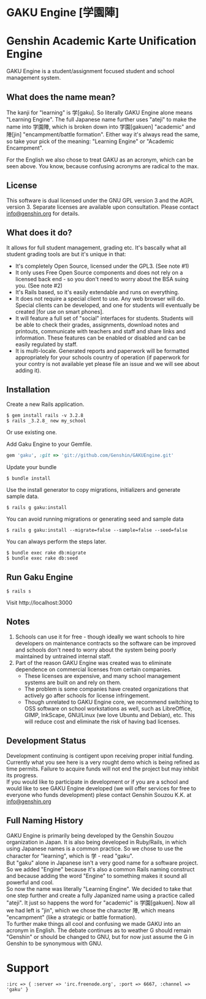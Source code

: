 GAKU Engine [学園陣]
====================
Genshin Academic Karte Unification Engine
=========================================

GAKU Engine is a student/assignment focused student and school management system.

What does the name mean?
------------------------
The kanji for "learning" is 学[gaku]. So literally GAKU Engine alone means "Learning Engine". The full Japanese name further uses "ateji" to make the name into 学園陣, which is broken down into 学園[gakuen] "academic" and 陣[jin] "encampment/battle formation". Either way it's always read the same, so take your pick of the meaning: "Learning Engine" or "Academic Encampment".  

For the English we also chose to treat GAKU as an acronym, which can be seen above. You know, because confusing acronyms are radical to the max.

License
-------
This software is dual licensed under the GNU GPL version 3 and the AGPL version 3. Separate licenses are available upon consultation. Please contact info@genshin.org for details.

What does it do?
----------------
It allows for full student management, grading etc. It's bascally what all student grading tools are but it's unique in that:

* It's completely Open Source, licensed under the GPL3. (See note #1)
* It only uses Free Open Source components and does not rely on a licensed back end - so you don't need to worry about the BSA suing you. (See note #2)
* It's Rails based, so it's easily extendable and runs on everything.
* It does not require a special client to use. Any web browser will do. Special clients can be developed, and one for students will eventually be created [for use on smart phones].
* It will feature a full set of "social" interfaces for students. Students will be able to check their grades, assignments, download notes and printouts, communicate with teachers and staff and share links and information. These features can be enabled or disabled and can be easily regulated by staff.
* It is multi-locale. Generated reports and paperwork will be formatted appropriately for your schools country of operation (if paperwork for your contry is not available yet please file an issue and we will see about adding it).

Installation
------------
Create a new Rails application.

    $ gem install rails -v 3.2.8
    $ rails _3.2.8_ new my_school

Or use existing one.

Add Gaku Engine to your Gemfile.

```ruby
gem 'gaku', :git => 'git://github.com/Genshin/GAKUEngine.git'
```

Update your bundle

    $ bundle install

Use the install generator to copy migrations, initializers and generate
sample data.

    $ rails g gaku:install

You can avoid running migrations or generating seed and sample data

    $ rails g gaku:install --migrate=false --sample=false --seed=false

You can always perform the steps later.

    $ bundle exec rake db:migrate
    $ bundle exec rake db:seed

Run Gaku Engine
---------------
		
    $ rails s 


Visit http://localhost:3000


Notes
-----
1. Schools can use it for free - though ideally we want schools to hire developers on maintenance contracts so the software can be improved and schools don't need to worry about the system being poorly maintained by untrained internal staff.
2. Part of the reason GAKU Engine was created was to eliminate dependence on commercial licenses from certain companies.
	- These licenses are expensive, and many school management systems are built on and rely on them. 
	- The problem is some companies have created organizations that actively go after schools for license infringement.
	- Though unrelated to GAKU Engine core, we recommend switching to OSS software on school workstations as well, such as LibreOffice, GIMP, InkScape, GNU/Linux (we love Ubuntu and Debian), etc. This will reduce cost and eliminate the risk of having bad licenses.

Development Status
------------------
Development continuing is contigent upon receiving proper initial funding. Currently what you see here is a very rought demo which is being refined as time permits. Failure to acquire funds will not end the project but may inhibit its progress.  
If you would like to participate in development or if you are a school and would like to see GAKU Engine developed (we will offer services for free to everyone who funds development) plese contact Genshin Souzou K.K. at info@genshin.org

Full Naming History
-------------------
GAKU Engine is primarily being developed by the Genshin Souzou organization in Japan. It is also being developed in Ruby/Rails, in which using Japanese names is a common practice. So we chose to use the character for "learning", which is 学 - read "gaku".  
But "gaku" alone in Japanese isn't a very good name for a software project. So we added "Engine" because it's also a common Rails naming construct and because adding the word "Engine" to something makes it sound all powerful and cool.  
So now the name was literally "Learning Engine". We decided to take that one step further and create a fully Japanized name using a practice called "ateji". It just so happens the word for "academic" is 学園[gakuen]. Now all we had left is "jin", which we chose the character 陣, which means "encampment" (like a strategic or battle formation).  
To further make things all cool and confusing we made GAKU into an acronym in English. The debate continues as to weather G should remain "Genshin" or should be changed to GNU, but for now just assume the G in Genshin to be synonymous with GNU.  

Support
=======

    :irc => { :server => 'irc.freenode.org', :port => 6667, :channel => 'gaku' }

